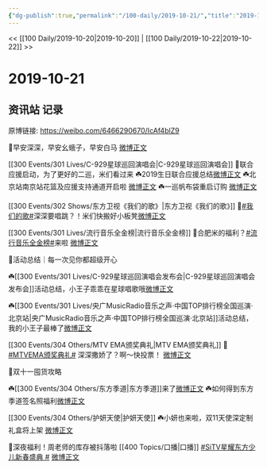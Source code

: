 ```yaml
---
{"dg-publish":true,"permalink":"/100-daily/2019-10-21/","title":"2019-10-21"}
---
```



<< [[100 Daily/2019-10-20\|2019-10-20]] | [[100 Daily/2019-10-22\|2019-10-22]] >>

# 2019-10-21

## 资讯站 记录

原博链接: https://weibo.com/6466290670/IcAf4blZ9

🌱早安深深，早安幺蛾子，早安白马
[微博正文](https://m.weibo.cn/6466290670/4429746894949632)

[[300 Events/301 Lives/C-929星球巡回演唱会\|C-929星球巡回演唱会]]
🌱联合应援启动，为了更好的二巡，米们看过来
☘️2019生日联合应援总结[微博正文](https://m.weibo.cn/6466290670/4429782345231735)
☘️北京站南京站花篮及应援支持通道开启啦
[微博正文](https://m.weibo.cn/6466290670/4429917939165231)
☘️一巡帆布袋重启订购
[微博正文](https://m.weibo.cn/6466290670/4429914407016943)

[[300 Events/302 Shows/东方卫视《我们的歌》\|东方卫视《我们的歌》]]
🌱[#我们的歌#](https://s.weibo.com/weibo?q=%23%E6%88%91%E4%BB%AC%E7%9A%84%E6%AD%8C%23)深深要唱跳？！米们快搬好小板凳[微博正文](https://m.weibo.cn/6466290670/4429828793263629)

[[300 Events/301 Lives/流行音乐全金榜\|流行音乐全金榜]]
🌱合肥米的福利？[#流行音乐全金榜#](https://s.weibo.com/weibo?q=%23%E6%B5%81%E8%A1%8C%E9%9F%B3%E4%B9%90%E5%85%A8%E9%87%91%E6%A6%9C%23)来啦
[微博正文](https://m.weibo.cn/6466290670/4429846094339665)

🌱活动总结｜每一次见你都超级开心

☘️[[300 Events/301 Lives/C-929星球巡回演唱会发布会\|C-929星球巡回演唱会发布会]]活动总结，小王子乖乖在星球唱歌哦[微博正文](https://m.weibo.cn/6466290670/4429857016317317)

☘️[[300 Events/301 Lives/央广MusicRadio音乐之声·中国TOP排行榜全国巡演·北京站\|央广MusicRadio音乐之声·中国TOP排行榜全国巡演·北京站]]活动总结，我的小王子最棒了[微博正文](https://m.weibo.cn/6466290670/4429880269502274)

[[300 Events/304 Others/MTV EMA颁奖典礼\|MTV EMA颁奖典礼]]
🌱 [#MTVEMA颁奖典礼#](https://s.weibo.com/weibo?q=%23MTVEMA%E9%A2%81%E5%A5%96%E5%85%B8%E7%A4%BC%23)
深深撒娇了？啊～快投票！
[微博正文](https://m.weibo.cn/6466290670/4429883008527870)

🌱双十一囤货攻略

☘️[[300 Events/304 Others/东方季道\|东方季道]]来了[微博正文](https://m.weibo.cn/6466290670/4429893062068696)
☘️如何得到东方季道签名照福利[微博正文](https://m.weibo.cn/6466290670/4429943997714722)

[[300 Events/304 Others/护妍天使\|护妍天使]]
☘️小妍也来啦，双11天使深定制礼盒将上架
[微博正文](https://m.weibo.cn/6466290670/4429916721939322)

🌱深夜福利！周老师的库存被抖落啦 [[400 Topics/口播\|口播]]
[#SiTV星耀东方少儿新春盛典 #](https://s.weibo.com/weibo?q=%23SiTV%E6%98%9F%E8%80%80%E4%B8%9C%E6%96%B9%E5%B0%91%E5%84%BF%E6%96%B0%E6%98%A5%E7%9B%9B%E5%85%B8%20%23)
[微博正文](https://m.weibo.cn/6466290670/4429964986292007)
